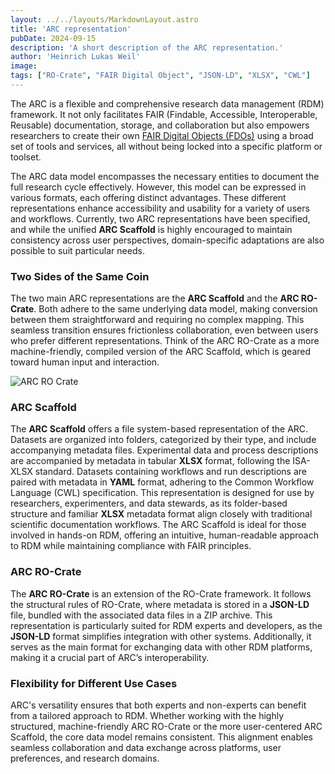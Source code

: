 ```yaml
---
layout: ../../layouts/MarkdownLayout.astro
title: 'ARC representation'
pubDate: 2024-09-15
description: 'A short description of the ARC representation.'
author: 'Heinrich Lukas Weil'
image:
tags: ["RO-Crate", "FAIR Digital Object", "JSON-LD", "XLSX", "CWL"]
---
```


The ARC is a flexible and comprehensive research data management (RDM) framework. It not only facilitates FAIR (Findable, Accessible, Interoperable, Reusable) documentation, storage, and collaboration but also empowers researchers to create their own [FAIR Digital Objects (FDOs)](/arc-website/details/arc-fdo) using a broad set of tools and services, all without being locked into a specific platform or toolset.

The ARC data model encompasses the necessary entities to document the full research cycle effectively. However, this model can be expressed in various formats, each offering distinct advantages. These different representations enhance accessibility and usability for a variety of users and workflows. Currently, two ARC representations have been specified, and while the unified **ARC Scaffold** is highly encouraged to maintain consistency across user perspectives, domain-specific adaptations are also possible to suit particular needs.

### Two Sides of the Same Coin

The two main ARC representations are the **ARC Scaffold** and the **ARC RO-Crate**. Both adhere to the same underlying data model, making conversion between them straightforward and requiring no complex mapping. This seamless transition ensures frictionless collaboration, even between users who prefer different representations. Think of the ARC RO-Crate as a more machine-friendly, compiled version of the ARC Scaffold, which is geared toward human input and interaction.

![ARC RO Crate](/arc-website/ro-crate-vs-scaffold.png)

### ARC Scaffold

The **ARC Scaffold** offers a file system-based representation of the ARC. Datasets are organized into folders, categorized by their type, and include accompanying metadata files. Experimental data and process descriptions are accompanied by metadata in tabular **XLSX** format, following the ISA-XLSX standard. Datasets containing workflows and run descriptions are paired with metadata in **YAML** format, adhering to the Common Workflow Language (CWL) specification. 
This representation is designed for use by researchers, experimenters, and data stewards, as its folder-based structure and familiar **XLSX** metadata format align closely with traditional scientific documentation workflows. The ARC Scaffold is ideal for those involved in hands-on RDM, offering an intuitive, human-readable approach to RDM while maintaining compliance with FAIR principles.

### ARC RO-Crate

The **ARC RO-Crate** is an extension of the RO-Crate framework. It follows the structural rules of RO-Crate, where metadata is stored in a **JSON-LD** file, bundled with the associated data files in a ZIP archive. This representation is particularly suited for RDM experts and developers, as the **JSON-LD** format simplifies integration with other systems. Additionally, it serves as the main format for exchanging data with other RDM platforms, making it a crucial part of ARC’s interoperability.

### Flexibility for Different Use Cases

ARC's versatility ensures that both experts and non-experts can benefit from a tailored approach to RDM. Whether working with the highly structured, machine-friendly ARC RO-Crate or the more user-centered ARC Scaffold, the core data model remains consistent. This alignment enables seamless collaboration and data exchange across platforms, user preferences, and research domains.
